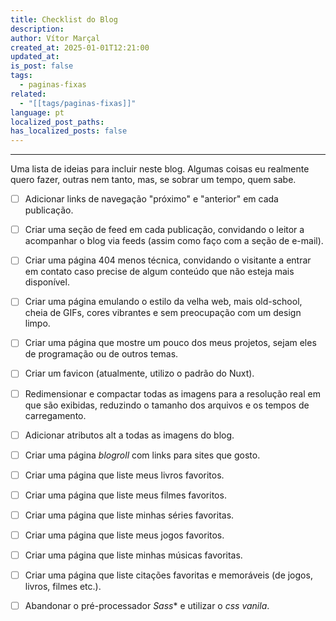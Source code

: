 ```yaml
---
title: Checklist do Blog
description: 
author: Vítor Marçal
created_at: 2025-01-01T12:21:00
updated_at: 
is_post: false
tags:
  - paginas-fixas
related:
  - "[[tags/paginas-fixas]]"
language: pt
localized_post_paths: 
has_localized_posts: false
---
```

----
Uma lista de ideias para incluir neste blog. Algumas coisas eu realmente quero fazer, outras nem tanto, mas, se sobrar um tempo, quem sabe.

- [ ] Adicionar links de navegação "próximo" e "anterior" em cada publicação.
- [ ] Criar uma seção de feed em cada publicação, convidando o leitor a acompanhar o blog via feeds (assim como faço com a seção de e-mail).
- [ ] Criar uma página 404 menos técnica, convidando o visitante a entrar em contato caso precise de algum conteúdo que não esteja mais disponível.
- [ ] Criar uma página emulando o estilo da velha web, mais old-school, cheia de GIFs, cores vibrantes e sem preocupação com um design limpo.
- [ ] Criar uma página que mostre um pouco dos meus projetos, sejam eles de programação ou de outros temas.
- [ ] Criar um favicon (atualmente, utilizo o padrão do Nuxt).
- [ ] Redimensionar e compactar todas as imagens para a resolução real em que são exibidas, reduzindo o tamanho dos arquivos e os tempos de carregamento.
- [ ] Adicionar atributos alt a todas as imagens do blog.
- [ ] Criar uma página _blogroll_ com links para sites que gosto.
- [ ] Criar uma página que liste meus livros favoritos.
- [ ] Criar uma página que liste meus filmes favoritos.
- [ ] Criar uma página que liste minhas séries favoritas.
- [ ] Criar uma página que liste meus jogos favoritos.
- [ ] Criar uma página que liste minhas músicas favoritas.
- [ ] Criar uma página que liste citações favoritas e memoráveis (de jogos, livros, filmes etc.).
- [ ] Abandonar o pré-processador *Sass** e utilizar o *css vanila*.
   